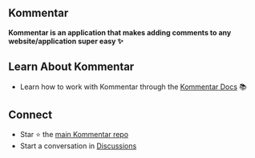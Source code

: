 ## Kommentar

<p>
    <b>Kommentar is an application that makes adding comments to any website/application super easy ✨</b>
</p>

<h2>Learn About Kommentar</h2>
<ul>
    <li>Learn how to work with Kommentar through the <a href="https://docs.kommentar.safwanyp.com">Kommentar Docs</a> 📚 </li>
</ul>

<h2>Connect</h2>
<ul>
    <li>Star ⭐️ the <a href="https://github.com/kommentar/kommentar/stargazers">main Kommentar repo</a></li>
    <li>Start a conversation in <a href="https://github.com/orgs/kommentar/discussions">Discussions</a></li>
</ul>
